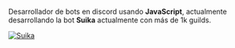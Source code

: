 Desarrollador de bots en discord usando **JavaScript**, actualmente desarrollando la bot **Suika** actualmente con más de 1k guilds.

<a href="https://top.gg/bot/663138135257120779">
    <img src="https://top.gg/api/widget/663138135257120779.svg" alt="Suika" />
</a>
